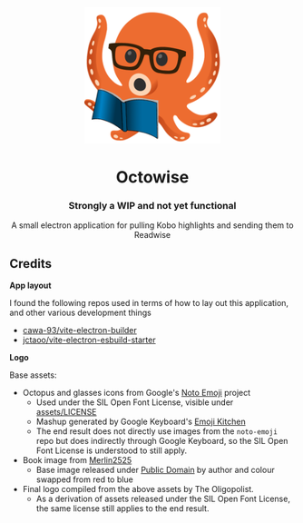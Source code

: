 <div align="center">
  <img alt="Octowise logo" src="assets/icon.png" height="240" />

  <br>

  <h1>Octowise</h1>
  <h3>Strongly a WIP and not yet functional</h3>
  A small electron application for pulling Kobo highlights and sending them to Readwise 
</div>

## Credits

**App layout**

I found the following repos used in terms of how to lay out this application, and other various development things

- [cawa-93/vite-electron-builder](https://github.com/cawa-93/vite-electron-builder)
- [jctaoo/vite-electron-esbuild-starter](https://github.com/jctaoo/vite-electron-esbuild-starter)

**Logo**

Base assets:
  - Octopus and glasses icons from Google's [Noto Emoji](https://github.com/googlefonts/noto-emoji/) project
    - Used under the SIL Open Font License, visible under [assets/LICENSE](assets/LICENSE)
    - Mashup generated by Google Keyboard's [Emoji Kitchen](https://blog.google/products/android/emoji-kitchen-new-mashups-mixing-experience/)
    - The end result does not directly use images from the `noto-emoji` repo but does indirectly through Google Keyboard, so the SIL Open Font License is understood to still apply.
  - Book image from [Merlin2525](http://www.freestockphotos.biz/stockphoto/14305)
    - Base image released under [Public Domain](https://creativecommons.org/publicdomain/zero/1.0/) by author and colour swapped from red to blue
  - Final logo compiled from the above assets by The Oligopolist.
    - As a derivation of assets released under the SIL Open Font License, the same license still applies to the end result.
